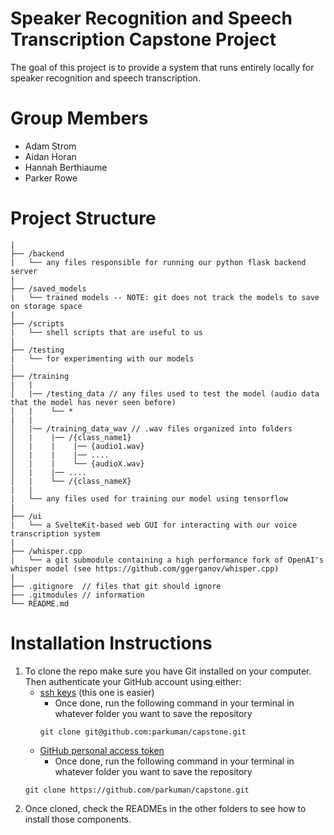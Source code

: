 # Speaker Recognition and Speech Transcription Capstone Project
The goal of this project is to provide a system that runs entirely locally for speaker recognition and speech transcription. 

# Group Members
* Adam Strom
* Aidan Horan
* Hannah Berthiaume
* Parker Rowe

# Project Structure
```
|
├── /backend
|   └── any files responsible for running our python flask backend server
|
├── /saved_models
|   └── trained models -- NOTE: git does not track the models to save on storage space
|
├── /scripts
|   └── shell scripts that are useful to us
|
├── /testing
|   └── for experimenting with our models
| 
├── /training 
|   |
│   |── /testing_data // any files used to test the model (audio data that the model has never seen before)
│   |    └── *
|   |
│   |── /training_data_wav // .wav files organized into folders 
│   |    |── /{class_name1}
│   |    |    |── {audio1.wav}
│   |    |    |── ....
│   |    |    └── {audioX.wav}
│   |    |── ....
│   |    └── /{class_nameX}
|   |
|   └── any files used for training our model using tensorflow
|
├── /ui
|   └── a SvelteKit-based web GUI for interacting with our voice transcription system
|
├── /whisper.cpp
|   └── a git submodule containing a high performance fork of OpenAI's whisper model (see https://github.com/ggerganov/whisper.cpp)
|
├── .gitignore  // files that git should ignore
├── .gitmodules // information
└── README.md

```

# Installation Instructions
1. To clone the repo make sure you have Git installed on your computer. Then authenticate your GitHub account using either:
   * [ssh keys](https://docs.github.com/en/authentication/connecting-to-github-with-ssh/adding-a-new-ssh-key-to-your-github-account) (this one is easier)
     * Once done, run the following command in your terminal in whatever folder you want to save the repository
     ```
     git clone git@github.com:parkuman/capstone.git
     ```
   * [GitHub personal access token](https://docs.github.com/en/authentication/keeping-your-account-and-data-secure/creating-a-personal-access-token)
     * Once done, run the following command in your terminal in whatever folder you want to save the repository
    ```
    git clone https://github.com/parkuman/capstone.git
    ```
2. Once cloned, check the READMEs in the other folders to see how to install those components.
